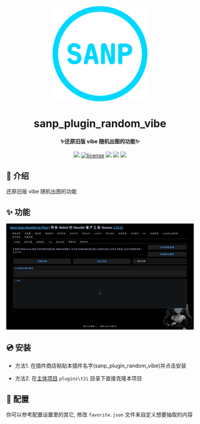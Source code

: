 <p align="center" >
  <img src="https://github.com/zhulinyv/sanp_plugin_random_artists/blob/main/images/logo.png?raw=true" width="256" height="256" alt="SANP"></a>
</p>
<h1 align="center">sanp_plugin_random_vibe</h1>
<h4 align="center">✨还原旧版 vibe 随机出图的功能✨</h4>

<p align="center">
    <img src="https://img.shields.io/badge/Python-3.10+-blue">
    <a href="https://github.com/zhulinyv/sanp_plugin_random_vibe/raw/main/LICENSE"><img src="https://img.shields.io/github/license/zhulinyv/sanp_plugin_random_vibe" alt="license"></a>
    <img src="https://img.shields.io/github/issues/zhulinyv/sanp_plugin_random_vibe">
    <img src="https://img.shields.io/github/stars/zhulinyv/sanp_plugin_random_vibe">
    <img src="https://img.shields.io/github/forks/zhulinyv/sanp_plugin_random_vibe">
</p>

## 💬 介绍

还原旧版 vibe 随机出图的功能

## ✨ 功能

![iamge](./images/1.png)

## 💿 安装

- 方法1. 在插件商店粘贴本插件名字(sanp_plugin_random_vibe)并点击安装

- 方法2. 在[主体项目](https://github.com/zhulinyv/Semi-Auto-NovelAI-to-Pixiv) `plugins\t2i` 目录下直接克隆本项目

## 🔧 配置

你可以参考配置设置里的其它, 修改 `favorite.json` 文件来自定义想要抽取的内容
